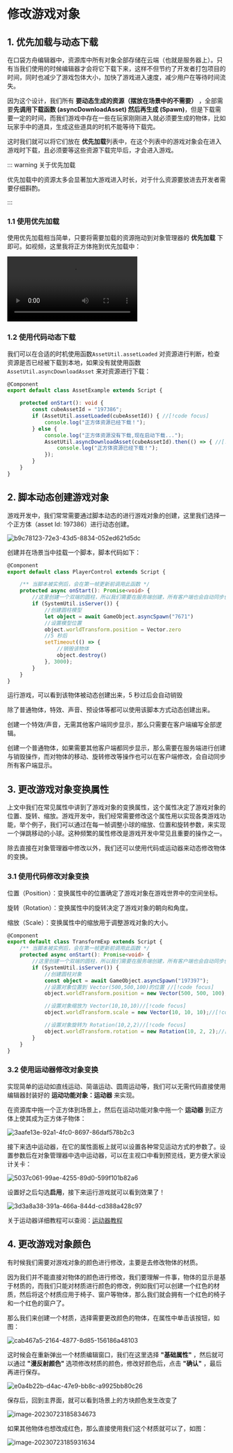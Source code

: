 # 修改游戏对象

## 1. 优先加载与动态下载

在口袋方舟编辑器中，资源库中所有对象全部存储在云端（也就是服务器上）。只有当我们使用的时候编辑器才会将它下载下来，这样不但节约了开发者打包项目的时间，同时也减少了游戏包体大小，加快了游戏进入速度，减少用户在等待时间流失。

因为这个设计，我们所有 **要动态生成的资源（摆放在场景中的不需要）** ，全部需要**先调用下载函数 (asyncDownloadAsset) 然后再生成 (Spawn)**，但是下载需要一定的时间，而我们游戏中存在一些在玩家刚刚进入就必须要生成的物体，比如玩家手中的道具，生成这些道具的时机不能等待下载完。

这时我们就可以将它们放在 **优先加载**列表中，在这个列表中的游戏对象会在进入游戏时下载，且必须要等这些资源下载完毕后，才会进入游戏。

::: warning 关于优先加载

优先加载中的资源太多会显著加大游戏进入时长，对于什么资源要放进去开发者需要仔细斟酌。

:::

### 1.1 使用优先加载

使用优先加载相当简单，只要将需要加载的资源拖动到对象管理器的 **优先加载** 下即可。如视频，这里我将正方体拖到优先加载中：

<video controls="" src="https://arkimg.ark.online/GYlITlOl5tEjVgzS.mp4"></video>

### 1.2 使用代码动态下载

我们可以在合适的时机使用函数`AssetUtil.assetLoaded` 对资源进行判断，检查资源是否已经被下载到本地，如果没有就使用函数 `AssetUtil.asyncDownloadAsset` 来对资源进行下载：

``` typescript
@Component
export default class AssetExample extends Script {

    protected onStart(): void {
        const cubeAssetId = "197386";
        if (AssetUtil.assetLoaded(cubeAssetId)) { //[!code focus]
            console.log("正方体资源已经下载！");
        } else {
            console.log("正方体资源没有下载,现在启动下载..."); 
            AssetUtil.asyncDownloadAsset(cubeAssetId).then(() => { //[!code focus]
                console.log("正方体资源已经下载！"); 
            });
        }
    }
}
```

## 2. 脚本动态创建游戏对象

游戏开发中，我们常常需要通过脚本动态的进行游戏对象的创建，这里我们选择一个正方体（asset Id: 197386）进行动态创建。

![b9c78123-72e3-43d5-8834-052ed621d5dc](https://arkimg.ark.online/b9c78123-72e3-43d5-8834-052ed621d5dc.webp)

创建并在场景当中挂载一个脚本，脚本代码如下：

```typescript
@Component
export default class PlayerControl extends Script {

    /** 当脚本被实例后，会在第一帧更新前调用此函数 */
    protected async onStart(): Promise<void> {
        //这里创建一个双端的圆柱，所以我们需要在服务端创建，所有客户端也会自动同步创建
        if (SystemUtil.isServer()) {
            //创建圆柱模型
            let object = await GameObject.asyncSpawn("7671")
            //设置模型位置
            object.worldTransform.position = Vector.zero
            //5 秒后
            setTimeout(() => {
                //销毁该物体
                object.destroy()
            }, 3000);
        }
    }
}
```

运行游戏，可以看到该物体被动态创建出来，5 秒过后会自动销毁

除了普通物体，特效、声音、预设体等都可以使用该脚本方式动态创建出来。

创建一个特效/声音，无需其他客户端同步显示，那么只需要在客户端编写全部逻辑。

创建一个普通物体，如果需要其他客户端都同步显示，那么需要在服务端进行创建与销毁操作，而对物体的移动、旋转修改等操作也可以在客户端修改，会自动同步所有客户端显示。

## 3. 更改游戏对象变换属性

上文中我们在常见属性中讲到了游戏对象的变换属性，这个属性决定了游戏对象的位置、旋转、缩放。游戏开发中，我们经常需要修改这个属性用以实现各类游戏功能，举个例子，我们可以通过在每一帧调整小球的缩放、位置和旋转参数，来实现一个弹跳移动的小球。这种频繁的属性修改是游戏开发中常见且重要的操作之一。

除去直接在对象管理器中修改以外，我们还可以使用代码或运动器来动态修改物体的变换。

### 3.1 使用代码修改对象变换

位置（Position）：变换属性中的位置确定了游戏对象在游戏世界中的空间坐标。

旋转（Rotation）：变换属性中的旋转决定了游戏对象的朝向和角度。

缩放（Scale）：变换属性中的缩放用于调整游戏对象的大小。

```typescript
@Component
export default class TransformExp extends Script {
    /** 当脚本被实例后，会在第一帧更新前调用此函数 */
    protected async onStart(): Promise<void> {
        //这里创建一个双端的圆柱，所以我们需要在服务端创建，所有客户端也会自动同步创建
        if (SystemUtil.isServer()) {
            //创建圆柱对象
            const object = await GameObject.asyncSpawn("197397");
            //设置对象位置到 Vector(500,500,100)的位置 //[!code focus]
            object.worldTransform.position = new Vector(500, 500, 100); //[!code focus]

            //设置对象缩放为 Vector(10,10,10)//[!code focus]
            object.worldTransform.scale = new Vector(10, 10, 10);//[!code focus]

            //设置对象旋转为 Rotation(10,2,2)//[!code focus]
            object.worldTransform.rotation = new Rotation(10, 2, 2);//[!code focus]
        }
    }
}
```

### 3.2 使用运动器修改对象变换

实现简单的运动如直线运动、简谐运动、圆周运动等，我们可以无需代码直接使用编辑器封装好的 **运动功能对象：运动器** 来实现。

在资源库中拖一个正方体到场景上，然后在运动功能对象中拖一个 **运动器** 到正方体上使其成为正方体子物体：

![3aafe13e-92a1-4fc0-8697-86daf578b2c3](https://arkimg.ark.online/3aafe13e-92a1-4fc0-8697-86daf578b2c3.webp)

接下来选中运动器，在它的属性面板上就可以设置各种常见运动方式的参数了。设置参数后在对象管理器中选中运动器，可以在主视口中看到预览线，更方便大家设计关卡：

![5037c061-99ae-4255-89d0-599f101b82a6](https://arkimg.ark.online/5037c061-99ae-4255-89d0-599f101b82a6.webp)

设置好之后勾选**启用**，接下来运行游戏就可以看到效果了！

![3d3a8a38-391a-466a-844d-cd388a428c97](https://arkimg.ark.online/3d3a8a38-391a-466a-844d-cd388a428c97.webp)

关于运动器详细教程可以查阅：[运动器教程](https://learning.ark.online/Masters-Road/physicsSports.html)

## 4. 更改游戏对象颜色

有时候我们需要对游戏对象的颜色进行修改，主要是去修改物体的材质。

因为我们并不能直接对物体的颜色进行修改，我们要理解一件事，物体的显示是基于材质的，而我们只能对材质进行颜色的修改，例如我们可以创建一个红色的材质，然后将这个材质应用于椅子、窗户等物体，那么我们就会拥有一个红色的椅子和一个红色的窗户了。

那么我们来创建一个材质，选择需要更改颜色的物体，在属性中单击该按钮，如图：

![cab467a5-2164-4877-8d85-156186a48103](https://arkimg.ark.online/cab467a5-2164-4877-8d85-156186a48103.webp)

这时候会在重新弹出一个材质编辑窗口，我们在这里选择 **"基础属性"** ，然后就可以通过 **"漫反射颜色"** 选项修改材质的颜色，修改好颜色后，点击 **"确认"** ，最后再进行保存。

![e0a4b22b-d4ac-47e9-bb8c-a9925bb80c26](https://arkimg.ark.online/e0a4b22b-d4ac-47e9-bb8c-a9925bb80c26.webp)

保存后，回到主界面，就可以看到场景上的方块颜色发生改变了

![image-20230723185834673](https://arkimg.ark.online/image-20230723185834673.png)

如果其他物体也想改成红色，那么直接使用我们这个材质就可以了，如图：

![image-20230723185931634](https://arkimg.ark.online/image-20230723185931634.png)
